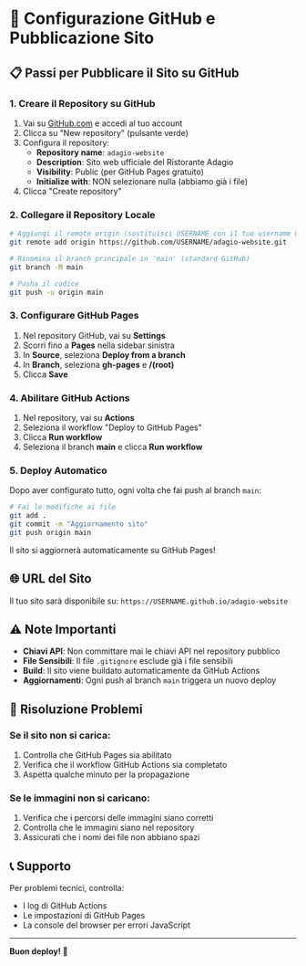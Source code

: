 # 🚀 Configurazione GitHub e Pubblicazione Sito

## 📋 Passi per Pubblicare il Sito su GitHub

### 1. Creare il Repository su GitHub

1. Vai su [GitHub.com](https://github.com) e accedi al tuo account
2. Clicca su "New repository" (pulsante verde)
3. Configura il repository:
   - **Repository name**: `adagio-website`
   - **Description**: Sito web ufficiale del Ristorante Adagio
   - **Visibility**: Public (per GitHub Pages gratuito)
   - **Initialize with**: NON selezionare nulla (abbiamo già i file)
4. Clicca "Create repository"

### 2. Collegare il Repository Locale

```bash
# Aggiungi il remote origin (sostituisci USERNAME con il tuo username GitHub)
git remote add origin https://github.com/USERNAME/adagio-website.git

# Rinomina il branch principale in 'main' (standard GitHub)
git branch -M main

# Pusha il codice
git push -u origin main
```

### 3. Configurare GitHub Pages

1. Nel repository GitHub, vai su **Settings**
2. Scorri fino a **Pages** nella sidebar sinistra
3. In **Source**, seleziona **Deploy from a branch**
4. In **Branch**, seleziona **gh-pages** e **/(root)**
5. Clicca **Save**

### 4. Abilitare GitHub Actions

1. Nel repository, vai su **Actions**
2. Seleziona il workflow "Deploy to GitHub Pages"
3. Clicca **Run workflow**
4. Seleziona il branch **main** e clicca **Run workflow**

### 5. Deploy Automatico

Dopo aver configurato tutto, ogni volta che fai push al branch `main`:

```bash
# Fai le modifiche ai file
git add .
git commit -m "Aggiornamento sito"
git push origin main
```

Il sito si aggiornerà automaticamente su GitHub Pages!

## 🌐 URL del Sito

Il tuo sito sarà disponibile su:
`https://USERNAME.github.io/adagio-website`

## ⚠️ Note Importanti

- **Chiavi API**: Non committare mai le chiavi API nel repository pubblico
- **File Sensibili**: Il file `.gitignore` esclude già i file sensibili
- **Build**: Il sito viene buildato automaticamente da GitHub Actions
- **Aggiornamenti**: Ogni push al branch `main` triggera un nuovo deploy

## 🔧 Risoluzione Problemi

### Se il sito non si carica:
1. Controlla che GitHub Pages sia abilitato
2. Verifica che il workflow GitHub Actions sia completato
3. Aspetta qualche minuto per la propagazione

### Se le immagini non si caricano:
1. Verifica che i percorsi delle immagini siano corretti
2. Controlla che le immagini siano nel repository
3. Assicurati che i nomi dei file non abbiano spazi

## 📞 Supporto

Per problemi tecnici, controlla:
- I log di GitHub Actions
- Le impostazioni di GitHub Pages
- La console del browser per errori JavaScript

---

**Buon deploy! 🎉**

